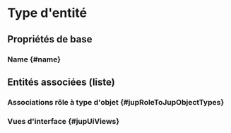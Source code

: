 <!--- THIS FILE IS GENERATED PLEASE DO NOT EDIT IT DIRECTLY --->
# Type d'entité



## Propriétés de base

### Name {#name}
        




## Entités associées (liste)

### Associations rôle à type d'objet {#jupRoleToJupObjectTypes}
        

### Vues d'interface {#jupUiViews}
        




